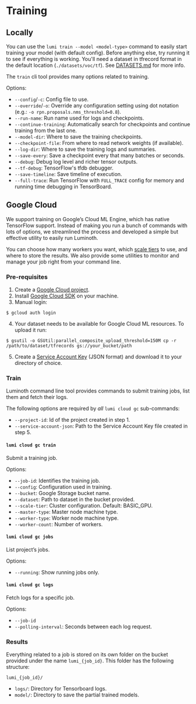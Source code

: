 # Training

## Locally

You can use the `lumi train --model <model-type>` command to easily start training your model (with default config). Before anything else, try running it to see if everything is working. You'll need a dataset in tfrecord format in the default location (`./datasets/voc/tf`). See [DATASETS.md](./DATASETS.md) for more info.

The `train` cli tool provides many options related to training.

Options:
  - `--config`/`-c`: Config file to use.
  - `--override`/`-o`: Override any configuration setting using dot notation (e.g.: `-o rpn.proposals.nms_threshold=0.8`).
  - `--run-name`: Run name used for logs and checkpoints.
  - `--continue-training`: Automatically search for checkpoints and continue training from the last one.
  - `--model-dir`: Where to save the training checkpoints.
  - `--checkpoint-file`: From where to read network weights (if available).
  - `--log-dir`: Where to save the training logs and summaries.
  - `--save-every`: Save a checkpoint every that many batches or seconds.
  - `--debug`: Debug log level and richer tensor outputs.
  - `--tf-debug`: TensorFlow's tfdb debugger.
  - `--save-timeline`: Save timeline of execution.
  - `--full-trace`: Run TensorFlow with `FULL_TRACE` config for memory and running time debugging in TensorBoard.


## Google Cloud

We support training on Google’s Cloud ML Engine, which has native TensorFlow support. Instead of making you run a bunch of commands with lots of options, we streamlined the process and developed a simple but effective utility to easily run Luminoth.

You can choose how many workers you want, which [scale tiers](https://cloud.google.com/ml-engine/docs/concepts/training-overview#scale_tier) to use, and where to store the results. We also provide some utilities to monitor and manage your job right from your command line.

### Pre-requisites

1. Create a [Google Cloud project](https://console.cloud.google.com/projectcreate).
2. Install [Google Cloud SDK](https://cloud.google.com/sdk/) on your machine.
3. Manual login:
```
$ gcloud auth login
```
4. Your dataset needs to be available for Google Cloud ML resources. To upload it run:
```
$ gsutil -o GSUtil:parallel_composite_upload_threshold=150M cp -r /path/to/dataset/tfrecords gs://your_bucket/path
```
5. Create a [Service Account Key](https://console.cloud.google.com/iam-admin/serviceaccounts/project) (JSON format) and download it to your directory of choice.

### Train

Luminoth command line tool provides commands to submit training jobs, list them and fetch their logs.

The following options are required by *all* `lumi cloud gc` sub-commands:

  - `--project-id`: Id of the project created in step 1.
  - `--service-account-json`: Path to the Service Account Key file created in step 5.

#### `lumi cloud gc train`
Submit a training job.

Options:
  - `--job-id`: Identifies the training job.
  - `--config`: Configuration used in training.
  - `--bucket`: Google Storage bucket name.
  - `--dataset`: Path to dataset in the bucket provided.
  - `--scale-tier`: Cluster configuration. Default: BASIC_GPU.
  - `--master-type`: Master node machine type.
  - `--worker-type`: Worker node machine type.
  - `--worker-count`: Number of workers.

#### `lumi cloud gc jobs`
List project’s jobs.

Options:
  - `--running`: Show running jobs only.

#### `lumi cloud gc logs`
Fetch logs for a specific job.

Options:
  - `--job-id`
  - `--polling-interval`: Seconds between each log request.

### Results

Everything related to a job is stored on its own folder on the bucket provided under the name `lumi_{job_id}`. This folder has the following structure:

`lumi_{job_id}/`
  - `logs/`: Directory for Tensorboard logs.
  - `model/`: Directory to save the partial trained models.
